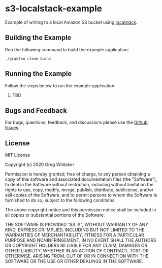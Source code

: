 # s3-localstack-example
Example of writing to a local Amazon S3 bucket using [localstack](https://github.com/localstack/localstack).

## Building the Example
Run the following command to build the example application:

    ./gradlew clean build
    
## Running the Example
Follow the steps below to run the example application:

1. TBD

## Bugs and Feedback
For bugs, questions, feedback, and discussions please use the [Github Issues](https://github.com/gregwhitaker/s3-localstack-example/issues).

## License
MIT License

Copyright (c) 2020 Greg Whitaker

Permission is hereby granted, free of charge, to any person obtaining a copy
of this software and associated documentation files (the "Software"), to deal
in the Software without restriction, including without limitation the rights
to use, copy, modify, merge, publish, distribute, sublicense, and/or sell
copies of the Software, and to permit persons to whom the Software is
furnished to do so, subject to the following conditions:

The above copyright notice and this permission notice shall be included in all
copies or substantial portions of the Software.

THE SOFTWARE IS PROVIDED "AS IS", WITHOUT WARRANTY OF ANY KIND, EXPRESS OR
IMPLIED, INCLUDING BUT NOT LIMITED TO THE WARRANTIES OF MERCHANTABILITY,
FITNESS FOR A PARTICULAR PURPOSE AND NONINFRINGEMENT. IN NO EVENT SHALL THE
AUTHORS OR COPYRIGHT HOLDERS BE LIABLE FOR ANY CLAIM, DAMAGES OR OTHER
LIABILITY, WHETHER IN AN ACTION OF CONTRACT, TORT OR OTHERWISE, ARISING FROM,
OUT OF OR IN CONNECTION WITH THE SOFTWARE OR THE USE OR OTHER DEALINGS IN THE
SOFTWARE.